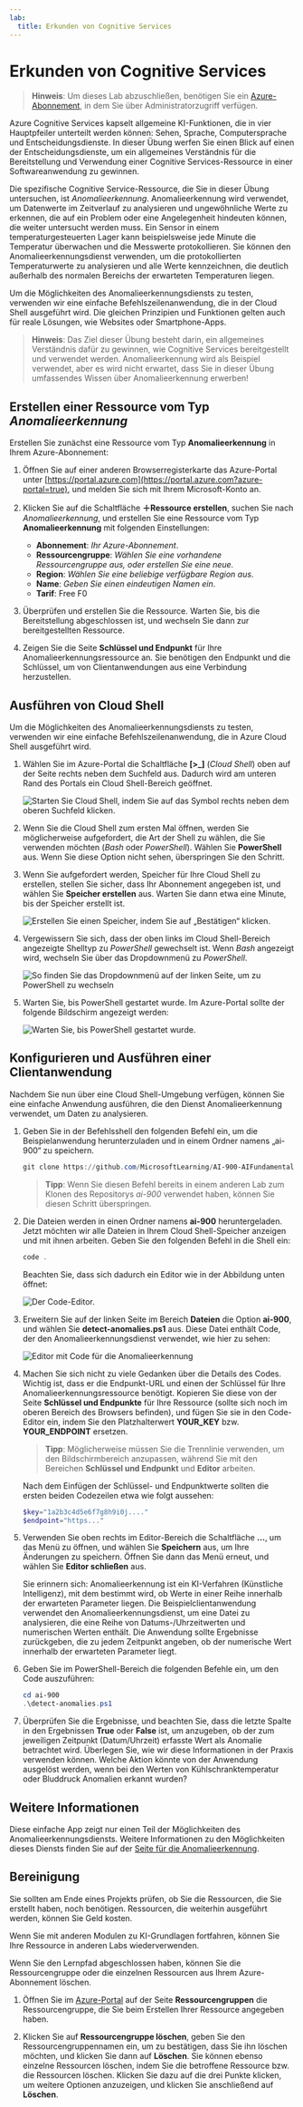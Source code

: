 ```yaml
---
lab:
  title: Erkunden von Cognitive Services
---
```


# <a name="explore-cognitive-services"></a>Erkunden von Cognitive Services

> **Hinweis**: Um dieses Lab abzuschließen, benötigen Sie ein [Azure-Abonnement](https://azure.microsoft.com/free?azure-portal=true), in dem Sie über Administratorzugriff verfügen.

Azure Cognitive Services kapselt allgemeine KI-Funktionen, die in vier Hauptpfeiler unterteilt werden können: Sehen, Sprache, Computersprache und Entscheidungsdienste. In dieser Übung werfen Sie einen Blick auf einen der Entscheidungsdienste, um ein allgemeines Verständnis für die Bereitstellung und Verwendung einer Cognitive Services-Ressource in einer Softwareanwendung zu gewinnen.

Die spezifische Cognitive Service-Ressource, die Sie in dieser Übung untersuchen, ist *Anomalieerkennung*. Anomalieerkennung wird verwendet, um Datenwerte im Zeitverlauf zu analysieren und ungewöhnliche Werte zu erkennen, die auf ein Problem oder eine Angelegenheit hindeuten können, die weiter untersucht werden muss. Ein Sensor in einem temperaturgesteuerten Lager kann beispielsweise jede Minute die Temperatur überwachen und die Messwerte protokollieren. Sie können den Anomalieerkennungsdienst verwenden, um die protokollierten Temperaturwerte zu analysieren und alle Werte kennzeichnen, die deutlich außerhalb des normalen Bereichs der erwarteten Temperaturen liegen.

Um die Möglichkeiten des Anomalieerkennungsdiensts zu testen, verwenden wir eine einfache Befehlszeilenanwendung, die in der Cloud Shell ausgeführt wird. Die gleichen Prinzipien und Funktionen gelten auch für reale Lösungen, wie Websites oder Smartphone-Apps.

> **Hinweis**: Das Ziel dieser Übung besteht darin, ein allgemeines Verständnis dafür zu gewinnen, wie Cognitive Services bereitgestellt und verwendet werden. Anomalieerkennung wird als Beispiel verwendet, aber es wird nicht erwartet, dass Sie in dieser Übung umfassendes Wissen über Anomalieerkennung erwerben!

## <a name="create-an-anomaly-detector-resource"></a>Erstellen einer Ressource vom Typ *Anomalieerkennung*

Erstellen Sie zunächst eine Ressource vom Typ **Anomalieerkennung** in Ihrem Azure-Abonnement:

1. Öffnen Sie auf einer anderen Browserregisterkarte das Azure-Portal unter [https://portal.azure.com](https://portal.azure.com?azure-portal=true), und melden Sie sich mit Ihrem Microsoft-Konto an.

1. Klicken Sie auf die Schaltfläche **&#65291;Ressource erstellen**, suchen Sie nach *Anomalieerkennung*, und erstellen Sie eine Ressource vom Typ **Anomalieerkennung** mit folgenden Einstellungen:
    - **Abonnement**: *Ihr Azure-Abonnement*.
    - **Ressourcengruppe**: *Wählen Sie eine vorhandene Ressourcengruppe aus, oder erstellen Sie eine neue.*
    - **Region**: *Wählen Sie eine beliebige verfügbare Region aus*.
    - **Name**: *Geben Sie einen eindeutigen Namen ein*.
    - **Tarif**: Free F0

1. Überprüfen und erstellen Sie die Ressource. Warten Sie, bis die Bereitstellung abgeschlossen ist, und wechseln Sie dann zur bereitgestellten Ressource.

1. Zeigen Sie die Seite **Schlüssel und Endpunkt** für Ihre Anomalieerkennungsressource an. Sie benötigen den Endpunkt und die Schlüssel, um von Clientanwendungen aus eine Verbindung herzustellen.

## <a name="run-cloud-shell"></a>Ausführen von Cloud Shell

Um die Möglichkeiten des Anomalieerkennungsdiensts zu testen, verwenden wir eine einfache Befehlszeilenanwendung, die in Azure Cloud Shell ausgeführt wird.

1. Wählen Sie im Azure-Portal die Schaltfläche **[>_]** (*Cloud Shell*) oben auf der Seite rechts neben dem Suchfeld aus. Dadurch wird am unteren Rand des Portals ein Cloud Shell-Bereich geöffnet.

    ![Starten Sie Cloud Shell, indem Sie auf das Symbol rechts neben dem oberen Suchfeld klicken.](media/anomaly-detector/powershell-portal-guide-1.png)

1. Wenn Sie die Cloud Shell zum ersten Mal öffnen, werden Sie möglicherweise aufgefordert, die Art der Shell zu wählen, die Sie verwenden möchten (*Bash* oder *PowerShell*). Wählen Sie **PowerShell** aus. Wenn Sie diese Option nicht sehen, überspringen Sie den Schritt.  

1. Wenn Sie aufgefordert werden, Speicher für Ihre Cloud Shell zu erstellen, stellen Sie sicher, dass Ihr Abonnement angegeben ist, und wählen Sie **Speicher erstellen** aus. Warten Sie dann etwa eine Minute, bis der Speicher erstellt ist.

    ![Erstellen Sie einen Speicher, indem Sie auf „Bestätigen“ klicken.](media/anomaly-detector/powershell-portal-guide-2.png)

1. Vergewissern Sie sich, dass der oben links im Cloud Shell-Bereich angezeigte Shelltyp zu *PowerShell* gewechselt ist. Wenn *Bash* angezeigt wird, wechseln Sie über das Dropdownmenü zu *PowerShell*.

    ![So finden Sie das Dropdownmenü auf der linken Seite, um zu PowerShell zu wechseln](media/anomaly-detector/powershell-portal-guide-3.png)

1. Warten Sie, bis PowerShell gestartet wurde. Im Azure-Portal sollte der folgende Bildschirm angezeigt werden:  

    ![Warten Sie, bis PowerShell gestartet wurde.](media/anomaly-detector/powershell-prompt.png)

## <a name="configure-and-run-a-client-application"></a>Konfigurieren und Ausführen einer Clientanwendung

Nachdem Sie nun über eine Cloud Shell-Umgebung verfügen, können Sie eine einfache Anwendung ausführen, die den Dienst Anomalieerkennung verwendet, um Daten zu analysieren.

1. Geben Sie in der Befehlsshell den folgenden Befehl ein, um die Beispielanwendung herunterzuladen und in einem Ordner namens „ai-900“ zu speichern.

    ```PowerShell
    git clone https://github.com/MicrosoftLearning/AI-900-AIFundamentals ai-900
    ```

    >**Tipp**: Wenn Sie diesen Befehl bereits in einem anderen Lab zum Klonen des Repositorys *ai-900* verwendet haben, können Sie diesen Schritt überspringen.

1. Die Dateien werden in einen Ordner namens **ai-900** heruntergeladen. Jetzt möchten wir alle Dateien in Ihrem Cloud Shell-Speicher anzeigen und mit ihnen arbeiten. Geben Sie den folgenden Befehl in die Shell ein:

     ```PowerShell
    code .
    ```

    Beachten Sie, dass sich dadurch ein Editor wie in der Abbildung unten öffnet: 

    ![Der Code-Editor.](media/anomaly-detector/powershell-portal-guide-4.png)

1. Erweitern Sie auf der linken Seite im Bereich **Dateien** die Option **ai-900**, und wählen Sie **detect-anomalies.ps1** aus. Diese Datei enthält Code, der den Anomalieerkennungsdienst verwendet, wie hier zu sehen:

    ![Editor mit Code für die Anomalieerkennung](media/anomaly-detector/detect-anomalies-code.png)

1. Machen Sie sich nicht zu viele Gedanken über die Details des Codes. Wichtig ist, dass er die Endpunkt-URL und einen der Schlüssel für Ihre Anomalieerkennungsressource benötigt. Kopieren Sie diese von der Seite **Schlüssel und Endpunkte** für Ihre Ressource (sollte sich noch im oberen Bereich des Browsers befinden), und fügen Sie sie in den Code-Editor ein, indem Sie den Platzhalterwert **YOUR_KEY** bzw. **YOUR_ENDPOINT** ersetzen.

    > **Tipp**: Möglicherweise müssen Sie die Trennlinie verwenden, um den Bildschirmbereich anzupassen, während Sie mit den Bereichen **Schlüssel und Endpunkt** und **Editor** arbeiten.

    Nach dem Einfügen der Schlüssel- und Endpunktwerte sollten die ersten beiden Codezeilen etwa wie folgt aussehen:

    ```PowerShell
    $key="1a2b3c4d5e6f7g8h9i0j...."    
    $endpoint="https..."
    ```

1. Verwenden Sie oben rechts im Editor-Bereich die Schaltfläche **...**, um das Menü zu öffnen, und wählen Sie **Speichern** aus, um Ihre Änderungen zu speichern. Öffnen Sie dann das Menü erneut, und wählen Sie **Editor schließen** aus.

    Sie erinnern sich: Anomalieerkennung ist ein KI-Verfahren (Künstliche Intelligenz), mit dem bestimmt wird, ob Werte in einer Reihe innerhalb der erwarteten Parameter liegen. Die Beispielclientanwendung verwendet den Anomalieerkennungsdienst, um eine Datei zu analysieren, die eine Reihe von Datums-/Uhrzeitwerten und numerischen Werten enthält. Die Anwendung sollte Ergebnisse zurückgeben, die zu jedem Zeitpunkt angeben, ob der numerische Wert innerhalb der erwarteten Parameter liegt.

1. Geben Sie im PowerShell-Bereich die folgenden Befehle ein, um den Code auszuführen:

    ```PowerShell
    cd ai-900
    .\detect-anomalies.ps1
    ```

1. Überprüfen Sie die Ergebnisse, und beachten Sie, dass die letzte Spalte in den Ergebnissen **True** oder **False** ist, um anzugeben, ob der zum jeweiligen Zeitpunkt (Datum/Uhrzeit) erfasste Wert als Anomalie betrachtet wird. Überlegen Sie, wie wir diese Informationen in der Praxis verwenden können. Welche Aktion könnte von der Anwendung ausgelöst werden, wenn bei den Werten von Kühlschranktemperatur oder Bluddruck Anomalien erkannt wurden?  

## <a name="learn-more"></a>Weitere Informationen

Diese einfache App zeigt nur einen Teil der Möglichkeiten des Anomalieerkennungsdiensts. Weitere Informationen zu den Möglichkeiten dieses Diensts finden Sie auf der [Seite für die Anomalieerkennung](https://azure.microsoft.com/services/cognitive-services/anomaly-detector/).

## <a name="clean-up"></a>Bereinigung

Sie sollten am Ende eines Projekts prüfen, ob Sie die Ressourcen, die Sie erstellt haben, noch benötigen. Ressourcen, die weiterhin ausgeführt werden, können Sie Geld kosten. 

Wenn Sie mit anderen Modulen zu KI-Grundlagen fortfahren, können Sie Ihre Ressource in anderen Labs wiederverwenden.

Wenn Sie den Lernpfad abgeschlossen haben, können Sie die Ressourcengruppe oder die einzelnen Ressourcen aus Ihrem Azure-Abonnement löschen.

1. Öffnen Sie im [Azure-Portal](https://portal.azure.com/) auf der Seite **Ressourcengruppen** die Ressourcengruppe, die Sie beim Erstellen Ihrer Ressource angegeben haben.

2. Klicken Sie auf **Ressourcengruppe löschen**, geben Sie den Ressourcengruppennamen ein, um zu bestätigen, dass Sie ihn löschen möchten, und klicken Sie dann auf **Löschen**. Sie können ebenso einzelne Ressourcen löschen, indem Sie die betroffene Ressource bzw. die Ressourcen löschen. Klicken Sie dazu auf die drei Punkte klicken, um weitere Optionen anzuzeigen, und klicken Sie anschließend auf **Löschen**.